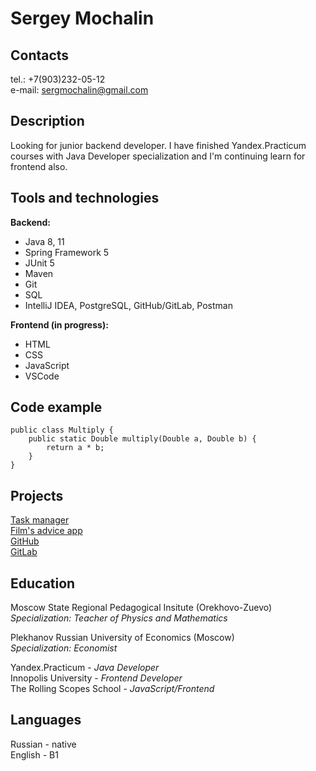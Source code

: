 # Sergey Mochalin
## Contacts
tel.: +7(903)232-05-12\
e-mail: sergmochalin@gmail.com
<!-- Краткая информация о себе (ваша цель и приоритеты, подчеркните свои сильные стороны, расскажите о своём опыте работы, если опыта работы нет, расскажите о своём стремлении учиться и узнавать новое) -->
## Description
Looking for junior backend developer. I have finished Yandex.Practicum courses with Java Developer specialization and I'm continuing learn for frontend also. 
<!-- Навыки (языки программирования, фреймворки, методологии, системы контроля версий и инструменты разработки, которыми вы владеете) -->
## Tools and technologies
**Backend:**
- Java 8, 11
- Spring Framework 5
- JUnit 5
- Maven
- Git
- SQL
- IntelliJ IDEA, PostgreSQL, GitHub/GitLab, Postman

**Frontend (in progress):**
- HTML
- CSS
- JavaScript
- VSCode

<!-- Примеры кода -->

## Code example
```
public class Multiply {
    public static Double multiply(Double a, Double b) {
        return a * b;
    }
}
```
<!-- Опыт работы. Junior Dev может перечислить учебные проекты с указанием использованных навыков и ссылками на исходный код. -->
## Projects
[Task manager](https://github.com/Sadaaaaa/java-sprint2-hw)\
[Film's advice app](https://github.com/Sadaaaaa/java-filmorate)\
[GitHub](https://github.com/Sadaaaaa/)\
[GitLab](https://gitlab.com/sadaaa)

<!-- Образование (включая пройденные курсы и тренинги) -->
## Education
Moscow State Regional Pedagogical Insitute (Orekhovo-Zuevo)\
*Specialization: Teacher of Physics and Mathematics*

Plekhanov Russian University of Economics (Moscow)\
*Specialization: Economist*

Yandex.Practicum - *Java Developer*\
Innopolis University - *Frontend Developer*\
The Rolling Scopes School - *JavaScript/Frontend* 

<!-- Английский язык (уровень английского языка, если была языковая практика, расскажите о ней) -->
## Languages
Russian - native\
English - B1
